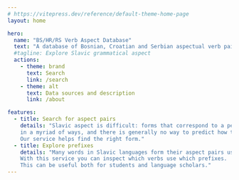 ```yaml
---
# https://vitepress.dev/reference/default-theme-home-page
layout: home

hero:
  name: "BS/HR/RS Verb Aspect Database"
  text: "A database of Bosnian, Croatian and Serbian aspectual verb pairs"
  #tagline: Explore Slavic grammatical aspect
  actions:
    - theme: brand
      text: Search
      link: /search
    - theme: alt
      text: Data sources and description
      link: /about

features:
  - title: Search for aspect pairs
    details: "Slavic aspect is difficult: forms that correspond to a perfective aspect can be formed 
    in a myriad of ways, and there is generally no way to predict how to derive it from a form of the imperfective aspect.
    Our service helps find the right form."
  - title: Explore prefixes
    details: "Many words in Slavic languages form their aspect pairs using prefixes.
    With this service you can inspect which verbs use which prefixes.
    This can be useful both for students and language scholars."
---
```


